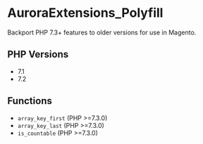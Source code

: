 # AuroraExtensions\_Polyfill

Backport PHP 7.3+ features to older versions for use in Magento.

## PHP Versions

- 7.1
- 7.2

## Functions

- `array_key_first` (PHP >=7.3.0)
- `array_key_last` (PHP >=7.3.0)
- `is_countable` (PHP >=7.3.0)
